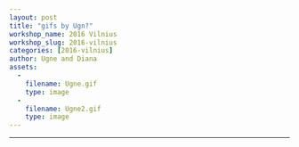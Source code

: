 ```yaml
---
layout: post
title: "gifs by Ugn?"
workshop_name: 2016 Vilnius
workshop_slug: 2016-vilnius
categories: [2016-vilnius]
author: Ugne and Diana 
assets:
  -
    filename: Ugne.gif
    type: image
  -
    filename: Ugne2.gif
    type: image
---
```

***
